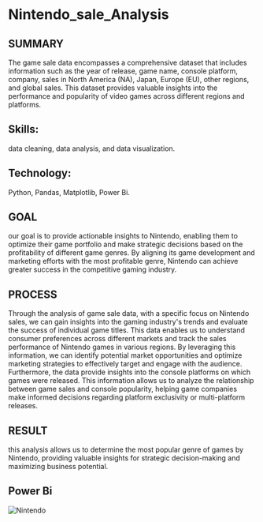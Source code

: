 # Nintendo_sale_Analysis

## SUMMARY 
The game sale data encompasses a comprehensive dataset that includes information such as the year of release, game name, console platform, company, sales in North America (NA), Japan, Europe (EU), other regions, and global sales. This dataset provides valuable insights into the performance and popularity of video games across different regions and platforms.

## Skills: 
data cleaning, data analysis, and data visualization.

## Technology: 
Python, Pandas, Matplotlib, Power Bi.

## GOAL 
our goal is to provide actionable insights to Nintendo, enabling them to optimize their game portfolio and make strategic decisions based on the profitability of different game genres. By aligning its game development and marketing efforts with the most profitable genre, Nintendo can achieve greater success in the competitive gaming industry.

## PROCESS 
Through the analysis of game sale data, with a specific focus on Nintendo sales, we can gain insights into the gaming industry's trends and evaluate the success of individual game titles. This data enables us to understand consumer preferences across different markets and track the sales performance of Nintendo games in various regions. By leveraging this information, we can identify potential market opportunities and optimize marketing strategies to effectively target and engage with the audience. Furthermore, the data provide insights into the console platforms on which games were released. This information allows us to analyze the relationship between game sales and console popularity, helping game companies make informed decisions regarding platform exclusivity or multi-platform releases.

## RESULT 
this analysis allows us to determine the most popular genre of games by Nintendo, providing valuable insights for strategic decision-making and maximizing business potential.

## Power Bi 
![Nintendo](https://github.com/YounamS/Python_Projects-Panda-Numpy-Matplotlib/assets/40123305/871e4561-1636-4ef9-a6a4-a2f12159e624)



